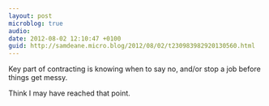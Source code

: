 ```yaml
---
layout: post
microblog: true
audio: 
date: 2012-08-02 12:10:47 +0100
guid: http://samdeane.micro.blog/2012/08/02/t230983982920130560.html
---
```

Key part of contracting is knowing when to say no, and/or stop a job before things get messy.

Think I may have reached that point.
